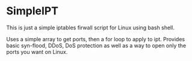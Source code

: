 # SimpleIPT
This is just a simple iptables firwall script for Linux using bash shell.

Uses a simple array to get ports, then a for loop to apply to ipt.
Provides basic syn-flood, DDoS, DoS protection as well as a way to open only the ports you want on Linux.
